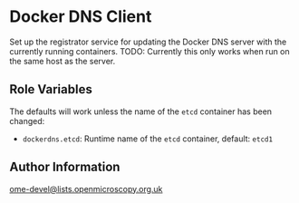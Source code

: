 Docker DNS Client
=================

Set up the registrator service for updating the Docker DNS server with the currently running containers.
TODO: Currently this only works when run on the same host as the server.

Role Variables
--------------

The defaults will work unless the name of the `etcd` container has been changed:

- `dockerdns.etcd`: Runtime name of the `etcd` container, default: `etcd1`

Author Information
------------------

ome-devel@lists.openmicroscopy.org.uk
